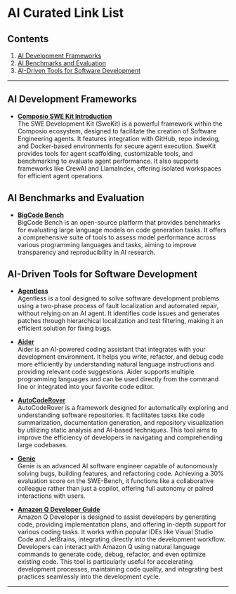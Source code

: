 # AI Curated Link List

## Contents
1. [AI Development Frameworks](#ai-development-frameworks)
2. [AI Benchmarks and Evaluation](#ai-benchmarks-and-evaluation)
3. [AI-Driven Tools for Software Development](#ai-driven-tools-for-software-development)

---

## AI Development Frameworks

- **[Composio SWE Kit Introduction](https://docs.composio.dev/swekit/introduction?s=09)**  
  The SWE Development Kit (SweKit) is a powerful framework within the Composio ecosystem, designed to facilitate the creation of Software Engineering agents. It features integration with GitHub, repo indexing, and Docker-based environments for secure agent execution. SweKit provides tools for agent scaffolding, customizable tools, and benchmarking to evaluate agent performance. It also supports frameworks like CrewAI and LlamaIndex, offering isolated workspaces for efficient agent operations.

## AI Benchmarks and Evaluation

- **[BigCode Bench](https://bigcode-bench.github.io/)**  
  BigCode Bench is an open-source platform that provides benchmarks for evaluating large language models on code generation tasks. It offers a comprehensive suite of tools to assess model performance across various programming languages and tasks, aiming to improve transparency and reproducibility in AI research.

## AI-Driven Tools for Software Development

- **[Agentless](https://github.com/OpenAutoCoder/Agentless)**  
  Agentless is a tool designed to solve software development problems using a two-phase process of fault localization and automated repair, without relying on an AI agent. It identifies code issues and generates patches through hierarchical localization and test filtering, making it an efficient solution for fixing bugs.

- **[Aider](https://aider.chat/)**  
  Aider is an AI-powered coding assistant that integrates with your development environment. It helps you write, refactor, and debug code more efficiently by understanding natural language instructions and providing relevant code suggestions. Aider supports multiple programming languages and can be used directly from the command line or integrated into your favorite code editor.

- **[AutoCodeRover](https://github.com/nus-apr/auto-code-rover)**  
  AutoCodeRover is a framework designed for automatically exploring and understanding software repositories. It facilitates tasks like code summarization, documentation generation, and repository visualization by utilizing static analysis and AI-based techniques. This tool aims to improve the efficiency of developers in navigating and comprehending large codebases.

- **[Genie](https://cosine.sh/genie)**  
  Genie is an advanced AI software engineer capable of autonomously solving bugs, building features, and refactoring code. Achieving a 30% evaluation score on the SWE-Bench, it functions like a collaborative colleague rather than just a copilot, offering full autonomy or paired interactions with users.

- **[Amazon Q Developer Guide](https://docs.aws.amazon.com/amazonq/latest/qdeveloper-ug/software-dev.html)**  
  Amazon Q Developer is designed to assist developers by generating code, providing implementation plans, and offering in-depth support for various coding tasks. It works within popular IDEs like Visual Studio Code and JetBrains, integrating directly into the development workflow. Developers can interact with Amazon Q using natural language commands to generate code, debug, refactor, and even optimize existing code. This tool is particularly useful for accelerating development processes, maintaining code quality, and integrating best practices seamlessly into the development cycle.

---
